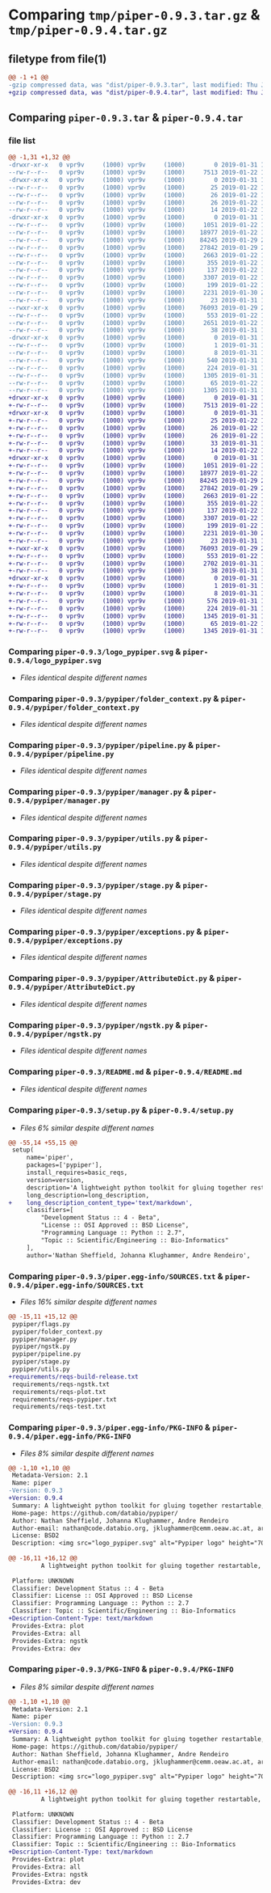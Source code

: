 # Comparing `tmp/piper-0.9.3.tar.gz` & `tmp/piper-0.9.4.tar.gz`

## filetype from file(1)

```diff
@@ -1 +1 @@
-gzip compressed data, was "dist/piper-0.9.3.tar", last modified: Thu Jan 31 15:49:24 2019, max compression
+gzip compressed data, was "dist/piper-0.9.4.tar", last modified: Thu Jan 31 16:13:53 2019, max compression
```

## Comparing `piper-0.9.3.tar` & `piper-0.9.4.tar`

### file list

```diff
@@ -1,31 +1,32 @@
-drwxr-xr-x   0 vpr9v     (1000) vpr9v     (1000)        0 2019-01-31 15:49:24.000000 piper-0.9.3/
--rw-r--r--   0 vpr9v     (1000) vpr9v     (1000)     7513 2019-01-22 15:41:03.000000 piper-0.9.3/logo_pypiper.svg
-drwxr-xr-x   0 vpr9v     (1000) vpr9v     (1000)        0 2019-01-31 15:49:24.000000 piper-0.9.3/requirements/
--rw-r--r--   0 vpr9v     (1000) vpr9v     (1000)       25 2019-01-22 15:41:03.000000 piper-0.9.3/requirements/reqs-plot.txt
--rw-r--r--   0 vpr9v     (1000) vpr9v     (1000)       26 2019-01-22 15:41:03.000000 piper-0.9.3/requirements/reqs-ngstk.txt
--rw-r--r--   0 vpr9v     (1000) vpr9v     (1000)       26 2019-01-22 15:41:03.000000 piper-0.9.3/requirements/reqs-test.txt
--rw-r--r--   0 vpr9v     (1000) vpr9v     (1000)       14 2019-01-22 15:41:03.000000 piper-0.9.3/requirements/reqs-pypiper.txt
-drwxr-xr-x   0 vpr9v     (1000) vpr9v     (1000)        0 2019-01-31 15:49:24.000000 piper-0.9.3/pypiper/
--rw-r--r--   0 vpr9v     (1000) vpr9v     (1000)     1051 2019-01-22 15:41:03.000000 piper-0.9.3/pypiper/folder_context.py
--rw-r--r--   0 vpr9v     (1000) vpr9v     (1000)    18977 2019-01-22 15:41:03.000000 piper-0.9.3/pypiper/pipeline.py
--rw-r--r--   0 vpr9v     (1000) vpr9v     (1000)    84245 2019-01-29 22:58:13.000000 piper-0.9.3/pypiper/manager.py
--rw-r--r--   0 vpr9v     (1000) vpr9v     (1000)    27842 2019-01-29 22:58:13.000000 piper-0.9.3/pypiper/utils.py
--rw-r--r--   0 vpr9v     (1000) vpr9v     (1000)     2663 2019-01-22 15:41:03.000000 piper-0.9.3/pypiper/stage.py
--rw-r--r--   0 vpr9v     (1000) vpr9v     (1000)      355 2019-01-22 15:41:03.000000 piper-0.9.3/pypiper/flags.py
--rw-r--r--   0 vpr9v     (1000) vpr9v     (1000)      137 2019-01-22 15:41:03.000000 piper-0.9.3/pypiper/const.py
--rw-r--r--   0 vpr9v     (1000) vpr9v     (1000)     3307 2019-01-22 15:41:03.000000 piper-0.9.3/pypiper/exceptions.py
--rw-r--r--   0 vpr9v     (1000) vpr9v     (1000)      199 2019-01-22 15:41:03.000000 piper-0.9.3/pypiper/__init__.py
--rw-r--r--   0 vpr9v     (1000) vpr9v     (1000)     2231 2019-01-30 22:45:40.000000 piper-0.9.3/pypiper/AttributeDict.py
--rw-r--r--   0 vpr9v     (1000) vpr9v     (1000)       23 2019-01-31 15:42:31.000000 piper-0.9.3/pypiper/_version.py
--rwxr-xr-x   0 vpr9v     (1000) vpr9v     (1000)    76093 2019-01-29 22:59:01.000000 piper-0.9.3/pypiper/ngstk.py
--rw-r--r--   0 vpr9v     (1000) vpr9v     (1000)      553 2019-01-22 15:41:03.000000 piper-0.9.3/README.md
--rw-r--r--   0 vpr9v     (1000) vpr9v     (1000)     2651 2019-01-22 15:41:03.000000 piper-0.9.3/setup.py
--rw-r--r--   0 vpr9v     (1000) vpr9v     (1000)       38 2019-01-31 15:49:24.000000 piper-0.9.3/setup.cfg
-drwxr-xr-x   0 vpr9v     (1000) vpr9v     (1000)        0 2019-01-31 15:49:24.000000 piper-0.9.3/piper.egg-info/
--rw-r--r--   0 vpr9v     (1000) vpr9v     (1000)        1 2019-01-31 15:49:24.000000 piper-0.9.3/piper.egg-info/dependency_links.txt
--rw-r--r--   0 vpr9v     (1000) vpr9v     (1000)        8 2019-01-31 15:49:24.000000 piper-0.9.3/piper.egg-info/top_level.txt
--rw-r--r--   0 vpr9v     (1000) vpr9v     (1000)      540 2019-01-31 15:49:24.000000 piper-0.9.3/piper.egg-info/SOURCES.txt
--rw-r--r--   0 vpr9v     (1000) vpr9v     (1000)      224 2019-01-31 15:49:24.000000 piper-0.9.3/piper.egg-info/requires.txt
--rw-r--r--   0 vpr9v     (1000) vpr9v     (1000)     1305 2019-01-31 15:49:24.000000 piper-0.9.3/piper.egg-info/PKG-INFO
--rw-r--r--   0 vpr9v     (1000) vpr9v     (1000)       65 2019-01-22 15:41:03.000000 piper-0.9.3/MANIFEST.in
--rw-r--r--   0 vpr9v     (1000) vpr9v     (1000)     1305 2019-01-31 15:49:24.000000 piper-0.9.3/PKG-INFO
+drwxr-xr-x   0 vpr9v     (1000) vpr9v     (1000)        0 2019-01-31 16:13:53.000000 piper-0.9.4/
+-rw-r--r--   0 vpr9v     (1000) vpr9v     (1000)     7513 2019-01-22 15:41:03.000000 piper-0.9.4/logo_pypiper.svg
+drwxr-xr-x   0 vpr9v     (1000) vpr9v     (1000)        0 2019-01-31 16:13:53.000000 piper-0.9.4/requirements/
+-rw-r--r--   0 vpr9v     (1000) vpr9v     (1000)       25 2019-01-22 15:41:03.000000 piper-0.9.4/requirements/reqs-plot.txt
+-rw-r--r--   0 vpr9v     (1000) vpr9v     (1000)       26 2019-01-22 15:41:03.000000 piper-0.9.4/requirements/reqs-ngstk.txt
+-rw-r--r--   0 vpr9v     (1000) vpr9v     (1000)       26 2019-01-22 15:41:03.000000 piper-0.9.4/requirements/reqs-test.txt
+-rw-r--r--   0 vpr9v     (1000) vpr9v     (1000)       33 2019-01-31 16:02:07.000000 piper-0.9.4/requirements/reqs-build-release.txt
+-rw-r--r--   0 vpr9v     (1000) vpr9v     (1000)       14 2019-01-22 15:41:03.000000 piper-0.9.4/requirements/reqs-pypiper.txt
+drwxr-xr-x   0 vpr9v     (1000) vpr9v     (1000)        0 2019-01-31 16:13:53.000000 piper-0.9.4/pypiper/
+-rw-r--r--   0 vpr9v     (1000) vpr9v     (1000)     1051 2019-01-22 15:41:03.000000 piper-0.9.4/pypiper/folder_context.py
+-rw-r--r--   0 vpr9v     (1000) vpr9v     (1000)    18977 2019-01-22 15:41:03.000000 piper-0.9.4/pypiper/pipeline.py
+-rw-r--r--   0 vpr9v     (1000) vpr9v     (1000)    84245 2019-01-29 22:58:13.000000 piper-0.9.4/pypiper/manager.py
+-rw-r--r--   0 vpr9v     (1000) vpr9v     (1000)    27842 2019-01-29 22:58:13.000000 piper-0.9.4/pypiper/utils.py
+-rw-r--r--   0 vpr9v     (1000) vpr9v     (1000)     2663 2019-01-22 15:41:03.000000 piper-0.9.4/pypiper/stage.py
+-rw-r--r--   0 vpr9v     (1000) vpr9v     (1000)      355 2019-01-22 15:41:03.000000 piper-0.9.4/pypiper/flags.py
+-rw-r--r--   0 vpr9v     (1000) vpr9v     (1000)      137 2019-01-22 15:41:03.000000 piper-0.9.4/pypiper/const.py
+-rw-r--r--   0 vpr9v     (1000) vpr9v     (1000)     3307 2019-01-22 15:41:03.000000 piper-0.9.4/pypiper/exceptions.py
+-rw-r--r--   0 vpr9v     (1000) vpr9v     (1000)      199 2019-01-22 15:41:03.000000 piper-0.9.4/pypiper/__init__.py
+-rw-r--r--   0 vpr9v     (1000) vpr9v     (1000)     2231 2019-01-30 22:45:40.000000 piper-0.9.4/pypiper/AttributeDict.py
+-rw-r--r--   0 vpr9v     (1000) vpr9v     (1000)       23 2019-01-31 15:56:39.000000 piper-0.9.4/pypiper/_version.py
+-rwxr-xr-x   0 vpr9v     (1000) vpr9v     (1000)    76093 2019-01-29 22:59:01.000000 piper-0.9.4/pypiper/ngstk.py
+-rw-r--r--   0 vpr9v     (1000) vpr9v     (1000)      553 2019-01-22 15:41:03.000000 piper-0.9.4/README.md
+-rw-r--r--   0 vpr9v     (1000) vpr9v     (1000)     2702 2019-01-31 15:55:52.000000 piper-0.9.4/setup.py
+-rw-r--r--   0 vpr9v     (1000) vpr9v     (1000)       38 2019-01-31 16:13:53.000000 piper-0.9.4/setup.cfg
+drwxr-xr-x   0 vpr9v     (1000) vpr9v     (1000)        0 2019-01-31 16:13:53.000000 piper-0.9.4/piper.egg-info/
+-rw-r--r--   0 vpr9v     (1000) vpr9v     (1000)        1 2019-01-31 16:13:53.000000 piper-0.9.4/piper.egg-info/dependency_links.txt
+-rw-r--r--   0 vpr9v     (1000) vpr9v     (1000)        8 2019-01-31 16:13:53.000000 piper-0.9.4/piper.egg-info/top_level.txt
+-rw-r--r--   0 vpr9v     (1000) vpr9v     (1000)      576 2019-01-31 16:13:53.000000 piper-0.9.4/piper.egg-info/SOURCES.txt
+-rw-r--r--   0 vpr9v     (1000) vpr9v     (1000)      224 2019-01-31 16:13:53.000000 piper-0.9.4/piper.egg-info/requires.txt
+-rw-r--r--   0 vpr9v     (1000) vpr9v     (1000)     1345 2019-01-31 16:13:53.000000 piper-0.9.4/piper.egg-info/PKG-INFO
+-rw-r--r--   0 vpr9v     (1000) vpr9v     (1000)       65 2019-01-22 15:41:03.000000 piper-0.9.4/MANIFEST.in
+-rw-r--r--   0 vpr9v     (1000) vpr9v     (1000)     1345 2019-01-31 16:13:53.000000 piper-0.9.4/PKG-INFO
```

### Comparing `piper-0.9.3/logo_pypiper.svg` & `piper-0.9.4/logo_pypiper.svg`

 * *Files identical despite different names*

### Comparing `piper-0.9.3/pypiper/folder_context.py` & `piper-0.9.4/pypiper/folder_context.py`

 * *Files identical despite different names*

### Comparing `piper-0.9.3/pypiper/pipeline.py` & `piper-0.9.4/pypiper/pipeline.py`

 * *Files identical despite different names*

### Comparing `piper-0.9.3/pypiper/manager.py` & `piper-0.9.4/pypiper/manager.py`

 * *Files identical despite different names*

### Comparing `piper-0.9.3/pypiper/utils.py` & `piper-0.9.4/pypiper/utils.py`

 * *Files identical despite different names*

### Comparing `piper-0.9.3/pypiper/stage.py` & `piper-0.9.4/pypiper/stage.py`

 * *Files identical despite different names*

### Comparing `piper-0.9.3/pypiper/exceptions.py` & `piper-0.9.4/pypiper/exceptions.py`

 * *Files identical despite different names*

### Comparing `piper-0.9.3/pypiper/AttributeDict.py` & `piper-0.9.4/pypiper/AttributeDict.py`

 * *Files identical despite different names*

### Comparing `piper-0.9.3/pypiper/ngstk.py` & `piper-0.9.4/pypiper/ngstk.py`

 * *Files identical despite different names*

### Comparing `piper-0.9.3/README.md` & `piper-0.9.4/README.md`

 * *Files identical despite different names*

### Comparing `piper-0.9.3/setup.py` & `piper-0.9.4/setup.py`

 * *Files 6% similar despite different names*

```diff
@@ -55,14 +55,15 @@
 setup(
     name='piper',
     packages=['pypiper'],
     install_requires=basic_reqs,
     version=version,
     description='A lightweight python toolkit for gluing together restartable, robust command line pipelines',
     long_description=long_description,
+    long_description_content_type='text/markdown',
     classifiers=[
         "Development Status :: 4 - Beta",
         "License :: OSI Approved :: BSD License",
         "Programming Language :: Python :: 2.7",
         "Topic :: Scientific/Engineering :: Bio-Informatics"
     ],    
     author='Nathan Sheffield, Johanna Klughammer, Andre Rendeiro',
```

### Comparing `piper-0.9.3/piper.egg-info/SOURCES.txt` & `piper-0.9.4/piper.egg-info/SOURCES.txt`

 * *Files 16% similar despite different names*

```diff
@@ -15,11 +15,12 @@
 pypiper/flags.py
 pypiper/folder_context.py
 pypiper/manager.py
 pypiper/ngstk.py
 pypiper/pipeline.py
 pypiper/stage.py
 pypiper/utils.py
+requirements/reqs-build-release.txt
 requirements/reqs-ngstk.txt
 requirements/reqs-plot.txt
 requirements/reqs-pypiper.txt
 requirements/reqs-test.txt
```

### Comparing `piper-0.9.3/piper.egg-info/PKG-INFO` & `piper-0.9.4/piper.egg-info/PKG-INFO`

 * *Files 8% similar despite different names*

```diff
@@ -1,10 +1,10 @@
 Metadata-Version: 2.1
 Name: piper
-Version: 0.9.3
+Version: 0.9.4
 Summary: A lightweight python toolkit for gluing together restartable, robust command line pipelines
 Home-page: https://github.com/databio/pypiper/
 Author: Nathan Sheffield, Johanna Klughammer, Andre Rendeiro
 Author-email: nathan@code.databio.org, jklughammer@cemm.oeaw.ac.at, arendeiro@cemm.oeaw.ac.at
 License: BSD2
 Description: <img src="logo_pypiper.svg" alt="Pypiper logo" height="70" align="left"/>
         
@@ -16,11 +16,12 @@
         A lightweight python toolkit for gluing together restartable, robust command line pipelines. The best place to learn more is at the [documentation hosted at Read the Docs](http://pypiper.readthedocs.org/).
         
 Platform: UNKNOWN
 Classifier: Development Status :: 4 - Beta
 Classifier: License :: OSI Approved :: BSD License
 Classifier: Programming Language :: Python :: 2.7
 Classifier: Topic :: Scientific/Engineering :: Bio-Informatics
+Description-Content-Type: text/markdown
 Provides-Extra: plot
 Provides-Extra: all
 Provides-Extra: ngstk
 Provides-Extra: dev
```

### Comparing `piper-0.9.3/PKG-INFO` & `piper-0.9.4/PKG-INFO`

 * *Files 8% similar despite different names*

```diff
@@ -1,10 +1,10 @@
 Metadata-Version: 2.1
 Name: piper
-Version: 0.9.3
+Version: 0.9.4
 Summary: A lightweight python toolkit for gluing together restartable, robust command line pipelines
 Home-page: https://github.com/databio/pypiper/
 Author: Nathan Sheffield, Johanna Klughammer, Andre Rendeiro
 Author-email: nathan@code.databio.org, jklughammer@cemm.oeaw.ac.at, arendeiro@cemm.oeaw.ac.at
 License: BSD2
 Description: <img src="logo_pypiper.svg" alt="Pypiper logo" height="70" align="left"/>
         
@@ -16,11 +16,12 @@
         A lightweight python toolkit for gluing together restartable, robust command line pipelines. The best place to learn more is at the [documentation hosted at Read the Docs](http://pypiper.readthedocs.org/).
         
 Platform: UNKNOWN
 Classifier: Development Status :: 4 - Beta
 Classifier: License :: OSI Approved :: BSD License
 Classifier: Programming Language :: Python :: 2.7
 Classifier: Topic :: Scientific/Engineering :: Bio-Informatics
+Description-Content-Type: text/markdown
 Provides-Extra: plot
 Provides-Extra: all
 Provides-Extra: ngstk
 Provides-Extra: dev
```

